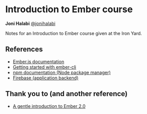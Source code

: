 # Introduction to Ember course
__Joni Halabi__ [@jonihalabi](https://twitter.com/jonihalabi)

Notes for an Introduction to Ember course given at the Iron Yard.

## References

* [Ember.js documentation](http://emberjs.com/)
* [Getting started with ember-cli](https://medium.com/@jamesfuthey/getting-started-with-ember-cli-3dd0a4022415#.k4ryafcqk)
* [npm documentation (Node package manager)](https://www.npmjs.com/)
* [Firebase (application backend)](https://www.firebase.com/)

## Thank you to (and another reference)

* [A gentle introduction to Ember 2.0](https://medium.com/@jamesfuthey/a-gentle-introduction-to-ember-2-0-8ef1f378ee4)